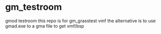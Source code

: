 # gm_testroom
gmod testroom
this repo is for gm_grasstest vmf
the alternative is to use gmad.exe to a gma file to get vmf/bsp
